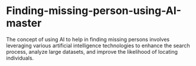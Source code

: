 # Finding-missing-person-using-AI-master
The concept of using AI to help in finding missing persons involves leveraging various artificial intelligence technologies to enhance the search process, analyze large datasets, and improve the likelihood of locating individuals. 

